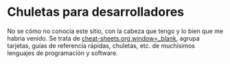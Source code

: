 # Chuletas para desarrolladores

No se cómo no conocía este sitio, con la cabeza que tengo y lo bien que me habría venido. Se trata de [cheat-sheets.org,window=_blank](http://www.cheat-sheets.org/), agrupa tarjetas, guías de referencia rápidas, chuletas, etc. de muchísimos lenguajes de programación y software.
